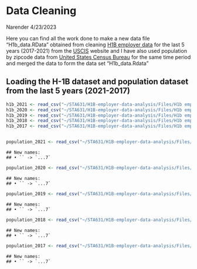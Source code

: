Data Cleaning
================
Narender
4/23/2023

Here you can find all the work done to make a new data file
“H1b\_data.RData” obtained from cleaning [H1B employer
data](https://www.uscis.gov/tools/reports-and-studies/h-1b-employer-data-hub)
for the last 5 years (2017-2021) from the
[USCIS](https://www.uscis.gov/) website and I have also used population
by zipcode data from [United States Census
Bureau](https://data.census.gov/) for the same time period and merged
the data to form the data set “H1b\_data.Rdata”

## Loading the H-1B dataset and population dataset from the last 5 years (2021-2017)

``` r
h1b_2021 <- read_csv("~/STA631/H1B-employer-data-analysis/Files/H1b employer datafiles/2021.csv",guess_max = 60806,show_col_types = FALSE)
h1b_2020 <- read_csv("~/STA631/H1B-employer-data-analysis/Files/H1b employer datafiles/2020.csv",guess_max = 60806,show_col_types = FALSE)
h1b_2019 <- read_csv("~/STA631/H1B-employer-data-analysis/Files/H1b employer datafiles/2019.csv",guess_max = 60806,show_col_types = FALSE)
h1b_2018 <- read_csv("~/STA631/H1B-employer-data-analysis/Files/H1b employer datafiles/2018.csv",guess_max = 60806,show_col_types = FALSE)
h1b_2017 <- read_csv("~/STA631/H1B-employer-data-analysis/Files/H1b employer datafiles/2017.csv",guess_max = 60806,show_col_types = FALSE)


population_2021 <- read_csv("~/STA631/H1B-employer-data-analysis/Files/Population datafiles/ACSDT5Y2021.B01003-Data.csv",show_col_types = FALSE)
```

    ## New names:
    ## • `` -> `...7`

``` r
population_2020 <- read_csv("~/STA631/H1B-employer-data-analysis/Files/Population datafiles/ACSDT5Y2020.B01003-Data.csv",show_col_types = FALSE)
```

    ## New names:
    ## • `` -> `...7`

``` r
population_2019 <- read_csv("~/STA631/H1B-employer-data-analysis/Files/Population datafiles/ACSDT5Y2019.B01003-Data.csv",show_col_types = FALSE)
```

    ## New names:
    ## • `` -> `...7`

``` r
population_2018 <- read_csv("~/STA631/H1B-employer-data-analysis/Files/Population datafiles/ACSDT5Y2018.B01003-Data.csv",show_col_types = FALSE)
```

    ## New names:
    ## • `` -> `...7`

``` r
population_2017 <- read_csv("~/STA631/H1B-employer-data-analysis/Files/Population datafiles/ACSDT5Y2017.B01003-Data.csv",show_col_types = FALSE)
```

    ## New names:
    ## • `` -> `...7`

